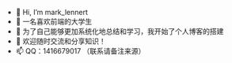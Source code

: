 - 👋 Hi, I’m mark_lennert
- 👀 一名喜欢前端的大学生
- 🌱 为了自己能够更加系统化地总结和学习，我开始了个人博客的搭建
- 💞️ 欢迎随时交流和分享知识！
- 📫 QQ：1416679017 （联系请备注来源）

<!---
Mark-Swith/Mark-Swith is a ✨ special ✨ repository because its `README.md` (this file) appears on your GitHub profile.
You can click the Preview link to take a look at your changes.
--->
